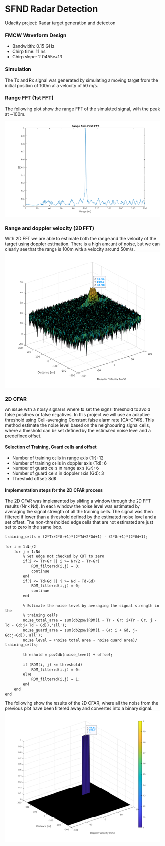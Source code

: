 # SFND Radar Detection
Udacity project: Radar target generation and detection


### FMCW Waveform Design
* Bandwidth: 0.15 GHz
* Chirp time: 11 ns
* Chirp slope: 2.0455e+13

### Simulation

The Tx and Rx signal was generated by simulating a moving target from the initial position of 100m at a velocity of 50 m/s.

### Range FFT (1st FFT)
The following plot show the range FFT of the simulated signal, with the peak at ~100m.

![Range FFT](images/fft_range.png)

### Range and doppler velocity (2D FFT)
With 2D FFT we are able to estimate both the range and the velocity of the target using doppler estimation. There is a high amount of noise, but we can clearly see that the range is 100m with a velocity around 50m/s.
![2D FFT](images/fft2_surf.png)

### 2D CFAR
An issue with a noisy signal is where to set the signal threshold to avoid false positives or false negatives. In this project we will use an adaptive threshold using Cell-averaging Constant false alarm rate (CA-CFAR). This method estimate the noise level based on the neighbouring signal cells, where a threshold can be set defined by the estimated noise level and a predefined offset.


#### Selection of Training, Guard cells and offset
* Number of training cells in range axis (Tr): 12
* Number of training cells in doppler axis (Td): 6
* Number of guard cells in range axis (Gr): 6
* Number of guard cells in doppler axis (Gd): 3
* Threshold offset: 8dB

#### Implementation steps for the 2D CFAR process
The 2D CFAR was implemented by sliding a window through the 2D FFT results (Nr x Nd). In each window the noise level was estimated by averaging the signal strength of all the training cells. The signal was then filtered if lower than a threshold defined by the estimated noise level and a set offset. The non-thresholded edge cells that are not estimated are just set to zero in the same loop.
```
training_cells = (2*Tr+2*Gr+1)*(2*Td+2*Gd+1) - (2*Gr+1)*(2*Gd+1);

for i = 1:Nr/2
    for j = 1:Nd
        % Set edge not checked by CUT to zero
        if(i <= Tr+Gr || i >= Nr/2 - Tr-Gr)
            RDM_filtered(i,j) = 0;
            continue
        end
        if(j <= Td+Gd || j >= Nd - Td-Gd)
            RDM_filtered(i,j) = 0;
            continue
        end

        % Estimate the noise level by averaging the signal strength in the
        % training cells
        noise_total_area = sum(db2pow(RDM(i - Tr - Gr: i+Tr + Gr, j - Td - Gd:j+ Td + Gd)),'all');
        noise_guard_area = sum(db2pow(RDM(i - Gr: i + Gd, j-Gd:j+Gd)),'all');   
        noise_level = (noise_total_area - noise_guard_area)/  training_cells;

        threshold = pow2db(noise_level) + offset;

        if (RDM(i, j) <= threshold)
            RDM_filtered(i,j) = 0;
        else
            RDM_filtered(i,j) = 1;
        end    
    end
end

```

The following show the results of the 2D CFAR, where all the noise from the previous plot have been filtered away and converted into a binary signal.
![2D CFAR](images/filtered_surf.png)
